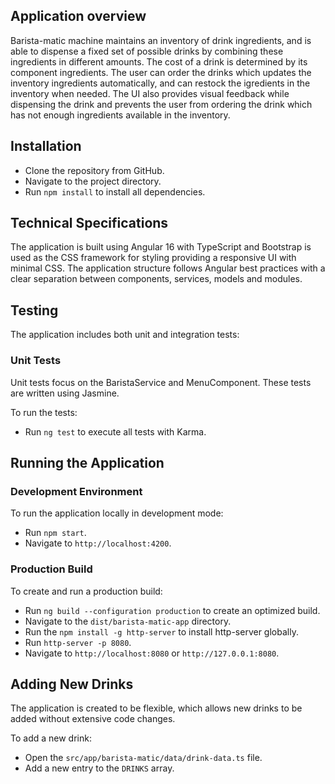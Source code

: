## Application overview
Barista-matic machine maintains an inventory of drink ingredients, and is able to dispense a fixed set of possible drinks by combining these ingredients in different amounts. The cost of a drink is determined by its component ingredients. The user can order the drinks which updates the inventory ingredients automatically, and can restock the igredients in the inventory when needed. The UI also provides visual feedback while dispensing the drink and prevents the user from ordering the drink which has not enough ingredients available in the inventory.

## Installation
- Clone the repository from GitHub.
- Navigate to the project directory.
- Run `npm install` to install all dependencies.

## Technical Specifications
The application is built using Angular 16 with TypeScript and Bootstrap is used as the CSS framework for styling providing a responsive UI with minimal CSS. The application structure follows Angular best practices with a clear separation between components, services, models and modules.

## Testing
The application includes both unit and integration tests:

### Unit Tests
Unit tests focus on the BaristaService and MenuComponent. These tests are written using Jasmine.

To run the tests:

- Run `ng test` to execute all tests with Karma.

## Running the Application
### Development Environment
To run the application locally in development mode:
- Run `npm start`.
- Navigate to `http://localhost:4200`.

### Production Build
To create and run a production build:
- Run `ng build --configuration production` to create an optimized build.
- Navigate to the `dist/barista-matic-app` directory.
- Run the `npm install -g http-server` to install http-server globally.
- Run `http-server -p 8080`.
- Navigate to `http://localhost:8080` or `http://127.0.0.1:8080`.

## Adding New Drinks
The application is created to be flexible, which allows new drinks to be added without extensive code changes.

To add a new drink:
- Open the `src/app/barista-matic/data/drink-data.ts` file.
- Add a new entry to the `DRINKS` array.